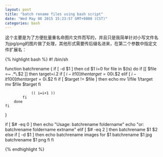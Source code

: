 ```yaml
---
layout: post
title: "batch rename files using bash script"
date: "Wed May 06 2015 15:23:57 GMT+0800 (CST)"
categories: bash
---
```


这个主要是为了方便批量重名命图片文件而写的，并且只是我简单针对小写文件名为jpg/png的图片做了处理，其他形式需要传后缀名进来，在第二个参数中指定文件扩展名：

{% highlight bash %}
#! /bin/sh

function batchrename {
    if [ -d $1 ]
    then
        cd $1
        i=0
        for file in $(ls)
        do
            if [[ $file =~ .*\.$2 ]]
            then
                target=$i.$2
                if [ $i -lt 10 ]
                then
                    target=00$i.$2
                elif [ $i -lt 100 ]
                then
                    target=0$i.$2
                fi
                if [ $target != $file ]
                then
                    echo mv $1/$file $1/$target
                    mv $file $target
                fi

                (( i=i+1 ))
            fi
        done
    fi
}


if [ $# -eq 0 ]
then
    echo "Usage: batchrename foldername"
    echo "or: batchrename foldername extname"
elif [ $# -eq 2 ]
then
    batchrename $1 $2
else
    if [ -d $1 ]
    then
        echo batchrename images for $1
        batchrename $1 jpg
        batchrename $1 png
    fi
fi

{% endhighlight %}

